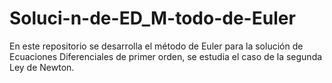 # Soluci-n-de-ED_M-todo-de-Euler
En este repositorio se desarrolla el método de Euler para la solución de Ecuaciones Diferenciales de primer orden, se estudia el caso de la segunda Ley de Newton.
